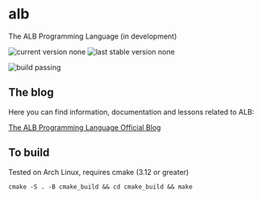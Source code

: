 # alb
The ALB Programming Language (in development)

![current version none](https://img.shields.io/badge/ALB%20current%20version-none-red.svg) ![last stable version none](https://img.shields.io/badge/last%20stable%20version-none-red.svg)

![build passing](https://img.shields.io/badge/build-passing-brightgreen.svg)

## The blog

Here you can find information, documentation and lessons related to ALB:

[The ALB Programming Language Official Blog](https://albpl.blogspot.com)

## To build

Tested on Arch Linux, requires cmake (3.12 or greater)

    cmake -S . -B cmake_build && cd cmake_build && make

